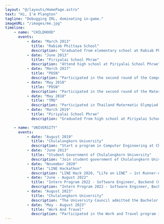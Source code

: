 ```yaml
---
layout: "@/layouts/HomePage.astro"
text: "Hi, I'm Plangton"
tagline: "Debugging IRL, dominating in-game."
imageURL: "/images/me.jpg"
timeline:
    - name: "CHILDHOOD"
      events:
          - date: "March 2013"
            title: "Rabiab Phittaya School"
            description: "Graduated from elementary school at Rabiab Phittaya Schoolest"
          - date: "June 2013"
            title: "Piriyalai School Phrae"
            description: "Attend high school at Piriyalai School Phrae"
          - date: "March 2017"
            title: "POSN"
            description: "Participated in the second round of the Computer Olympiad at Chiang Mai University"
          - date: "May 2018"
            title: "POSN"
            description: "Participated in the second round of the Matermatic Olympiad at Chiang Mai University"
          - date: "May 2018"
            title: "TMO"
            description: "Participated in Thailand Matermatic Olympiad (TMO 15th)"
          - date: "March 2019"
            title: "Piriyalai School Phrae"
            description: "Graduated from high school at Piriyalai School Phrae"

    - name: "UNIVERSITY"
      events:
          - date: "August 2019"
            title: "Chulalongkorn University"
            description: "Start a program in Computer Engineering at Chulalongkorn University."
          - date: "June 2013"
            title: "Student Government of Chulalongkorn University"
            description: "Join student government of Chulalongkorn University in Information System Development Team as backend developer"
          - date: "November 2020"
            title: "LINE Hackathon"
            description: "LINE Hack 2020, “Life on LINE” – 1st Runner-up"
          - date: "June - August 2022"
            title: "Intern Program 2022 - Software Engineer, Backend (Go)"
            description: "Intern Program 2022 - Software Engineer, Backend (Go)"
          - date: "August 2023"
            title: "Chulalongkorn University"
            description: "The University Council admitted the Bachelor of Engineering Degree (1st Class Honours)"
          - date: "May - August 2023"
            title: "Work And Travel"
            description: "Participated in the Work and Travel program in the United States, Maryland, as a lifeguard at Great Wolf Lodge."
---
```

